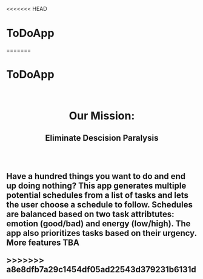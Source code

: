 <<<<<<< HEAD
# ToDoApp
=======
# ToDoApp
</br>
<h1 style="text-align: center;">Our Mission:</h1> 
<h2 style="text-align: center;">Eliminate Descision Paralysis<h2>
</br>
<p>Have a hundred things you want to do and end up doing nothing? This app generates multiple potential schedules from a list of tasks and lets the user choose a schedule to follow. Schedules are balanced based on two task attribtutes: emotion (good/bad) and energy (low/high). The app also prioritizes tasks based on their urgency. More features TBA </p>
>>>>>>> a8e8dfb7a29c1454df05ad22543d379231b6131d
